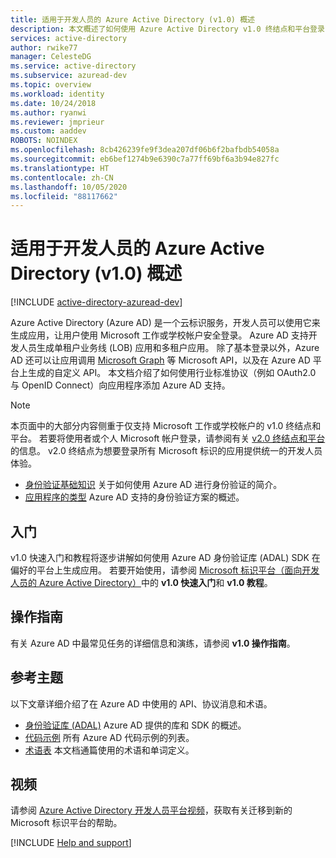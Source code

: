 ```yaml
---
title: 适用于开发人员的 Azure Active Directory (v1.0) 概述
description: 本文概述了如何使用 Azure Active Directory v1.0 终结点和平台登录 Microsoft 工作和学校帐户。
services: active-directory
author: rwike77
manager: CelesteDG
ms.service: active-directory
ms.subservice: azuread-dev
ms.topic: overview
ms.workload: identity
ms.date: 10/24/2018
ms.author: ryanwi
ms.reviewer: jmprieur
ms.custom: aaddev
ROBOTS: NOINDEX
ms.openlocfilehash: 8cb426239fe9f3dea207df06b6f2bafbdb54058a
ms.sourcegitcommit: eb6bef1274b9e6390c7a77ff69bf6a3b94e827fc
ms.translationtype: HT
ms.contentlocale: zh-CN
ms.lasthandoff: 10/05/2020
ms.locfileid: "88117662"
---
```

# <a name="azure-active-directory-for-developers-v10-overview"></a>适用于开发人员的 Azure Active Directory (v1.0) 概述

[!INCLUDE [active-directory-azuread-dev](../../../includes/active-directory-azuread-dev.md)]

Azure Active Directory (Azure AD) 是一个云标识服务，开发人员可以使用它来生成应用，让用户使用 Microsoft 工作或学校帐户安全登录。 Azure AD 支持开发人员生成单租户业务线 (LOB) 应用和多租户应用。 除了基本登录以外，Azure AD 还可以让应用调用 [Microsoft Graph](/graph/overview) 等 Microsoft API，以及在 Azure AD 平台上生成的自定义 API。 本文档介绍了如何使用行业标准协议（例如 OAuth2.0 与 OpenID Connect）向应用程序添加 Azure AD 支持。

> [!NOTE]
> 本页面中的大部分内容侧重于仅支持 Microsoft 工作或学校帐户的 v1.0 终结点和平台。 若要将使用者或个人 Microsoft 帐户登录，请参阅有关 [v2.0 终结点和平台](../develop/v2-overview.md)的信息。 v2.0 终结点为想要登录所有 Microsoft 标识的应用提供统一的开发人员体验。

- [身份验证基础知识](v1-authentication-scenarios.md) 关于如何使用 Azure AD 进行身份验证的简介。
- [应用程序的类型](app-types.md) Azure AD 支持的身份验证方案的概述。

## <a name="get-started"></a>入门

v1.0 快速入门和教程将逐步讲解如何使用 Azure AD 身份验证库 (ADAL) SDK 在偏好的平台上生成应用。 若要开始使用，请参阅 [Microsoft 标识平台（面向开发人员的 Azure Active Directory）](index.yml)中的 **v1.0 快速入门**和 **v1.0 教程**。

## <a name="how-to-guides"></a>操作指南

有关 Azure AD 中最常见任务的详细信息和演练，请参阅 **v1.0 操作指南**。

## <a name="reference-topics"></a>参考主题

以下文章详细介绍了在 Azure AD 中使用的 API、协议消息和术语。

- [身份验证库 (ADAL)](active-directory-authentication-libraries.md) Azure AD 提供的库和 SDK 的概述。
- [代码示例](sample-v1-code.md) 所有 Azure AD 代码示例的列表。
- [术语表](../develop/developer-glossary.md?toc=/azure/active-directory/azuread-dev/toc.json&bc=/azure/active-directory/azuread-dev/breadcrumb/toc.json) 本文档通篇使用的术语和单词定义。

## <a name="videos"></a>视频

请参阅 [Azure Active Directory 开发人员平台视频](videos.md)，获取有关迁移到新的 Microsoft 标识平台的帮助。

[!INCLUDE [Help and support](../../../includes/active-directory-develop-help-support-include.md)]